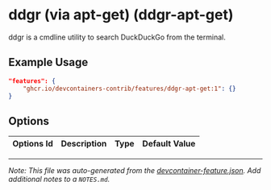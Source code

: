 

# ddgr (via apt-get) (ddgr-apt-get)

ddgr is a cmdline utility to search DuckDuckGo from the terminal.

## Example Usage

```json
"features": {
    "ghcr.io/devcontainers-contrib/features/ddgr-apt-get:1": {}
}
```

## Options

| Options Id | Description | Type | Default Value |
|-----|-----|-----|-----|




---

_Note: This file was auto-generated from the [devcontainer-feature.json](https://github.com/devcontainers-contrib/features/blob/main/src/ddgr-apt-get/devcontainer-feature.json).  Add additional notes to a `NOTES.md`._
